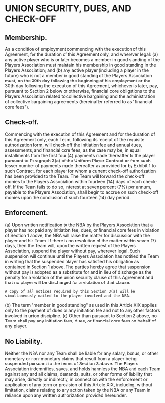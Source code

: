 # UNION SECURITY, DUES, AND CHECK-OFF

## Membership.

As a condition of employment commencing with the execution of this Agreement, for the duration of this Agreement only, and wherever legal: (a) any active player who is or later becomes a member in good standing of the Players Association must maintain his membership in good standing in the Players Association; and (b) any active player (including a player in the future) who is not a member in good standing of the Players Association must, on the 30th day following the beginning of his employment or the 30th day following the execution of this Agreement, whichever is later, pay, pursuant to Section 2 below or otherwise, financial core obligations to the Players Association related to collective bargaining and the administration of collective bargaining agreements (hereinafter referred to as "financial core fees").

## Check-off.

Commencing with the execution of this Agreement and for the duration of this Agreement only, each Team, following its receipt of the requisite authorization form, will check-off the initiation fee and annual dues, assessments, and financial core fees, as the case may be, in equal installments from the first four (4) payments made thereafter to the player pursuant to Paragraph 3(a) of the Uniform Player Contract or from such lesser number of payments made thereafter as provided for by Exhibit 1 to such Contract, for each player for whom a current check-off authorization has been provided to the Team. The Team will forward the check-off monies to the Players Association within fourteen (14) days of each check-off. If the Team fails to do so, interest at seven percent (7%) per annum, payable to the Players Association, shall begin to accrue on such check-off monies upon the conclusion of such fourteen (14) day period.

## Enforcement.

(a) Upon written notification to the NBA by the Players Association that a player has not paid any initiation fee, dues, or financial core fees in violation of Section 1 above, the NBA will raise the matter for discussion with the player and his Team. If there is no resolution of the matter within seven (7) days, then the Team will, upon the written request of the Players Association, suspend the player without pay, wherever legal. Such suspension will continue until the Players Association has notified the Team in writing that the suspended player has satisfied his obligation as contained in Section 1 above. The parties hereby agree that suspension without pay is adopted as a substitute for and in lieu of discharge as the penalty for a violation of the union security clause of this Agreement and that no player will be discharged for a violation of that clause.
    
    A copy of all notices required by this Section 3(a) will be simultaneously mailed to the player involved and the NBA.
(b) The term "member in good standing" as used in this Article XIX applies only to the payment of dues or any initiation fee and not to any other factors involved in union discipline.
(c) Other than pursuant to Section 2 above, no Team shall pay any initiation fees, dues, or financial core fees on behalf of any player.

## No Liability.

Neither the NBA nor any Team shall be liable for any salary, bonus, or other monetary or non-monetary claims that result from a player being suspended pursuant to the terms of Section 3 above. The Players Association indemnifies, saves, and holds harmless the NBA and each Team against any and all claims, demands, suits, or other forms of liability that may arise, directly or indirectly, in connection with the enforcement or application of any term or provision of this Article XIX, including, without limitation, claims relating to any action taken by the NBA or any Team in reliance upon any written authorization provided hereunder.
